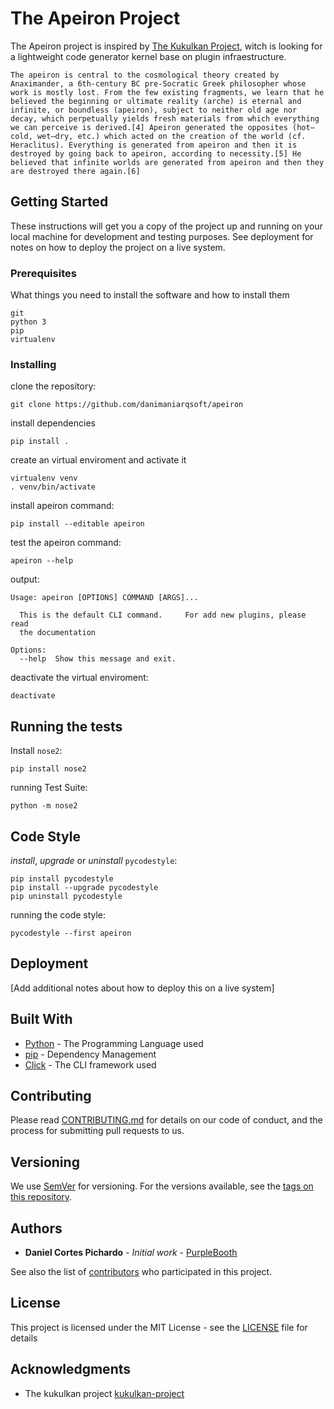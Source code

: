 # The Apeiron Project

The Apeiron project is inspired by [The Kukulkan Project](https://github.com/kukulkan-project), witch is looking for a lightweight code generator kernel base on plugin infraestructure.

    The apeiron is central to the cosmological theory created by Anaximander, a 6th-century BC pre-Socratic Greek philosopher whose work is mostly lost. From the few existing fragments, we learn that he believed the beginning or ultimate reality (arche) is eternal and infinite, or boundless (apeiron), subject to neither old age nor decay, which perpetually yields fresh materials from which everything we can perceive is derived.[4] Apeiron generated the opposites (hot–cold, wet–dry, etc.) which acted on the creation of the world (cf. Heraclitus). Everything is generated from apeiron and then it is destroyed by going back to apeiron, according to necessity.[5] He believed that infinite worlds are generated from apeiron and then they are destroyed there again.[6]

## Getting Started

These instructions will get you a copy of the project up and running on your local machine for development and testing purposes. See deployment for notes on how to deploy the project on a live system.

### Prerequisites

What things you need to install the software and how to install them

```
git
python 3
pip
virtualenv
```

### Installing

clone the repository:

```
git clone https://github.com/danimaniarqsoft/apeiron
```

install dependencies

```
pip install .
```

create an virtual enviroment and activate it

```
virtualenv venv
. venv/bin/activate
```

install apeiron command:

```
pip install --editable apeiron
```

test the apeiron command:

```
apeiron --help
```

output:

```
Usage: apeiron [OPTIONS] COMMAND [ARGS]...

  This is the default CLI command.     For add new plugins, please read
  the documentation

Options:
  --help  Show this message and exit.
```

deactivate the virtual enviroment:

```
deactivate
```

## Running the tests

Install `nose2`:

```
pip install nose2
```

running Test Suite:

```
python -m nose2
```

## Code Style

_install_, _upgrade_ or _uninstall_ `pycodestyle`:

```
pip install pycodestyle
pip install --upgrade pycodestyle
pip uninstall pycodestyle
 ```

running the code style:

```
pycodestyle --first apeiron
```

## Deployment

[Add additional notes about how to deploy this on a live system]

## Built With

* [Python](https://www.python.org/) - The Programming Language used
* [pip](https://pypi.org/project/pip/) - Dependency Management
* [Click](https://click.palletsprojects.com) - The CLI framework used

## Contributing

Please read [CONTRIBUTING.md](https://github.com/danimaniarqsoft/apeiron/CONTRIBUTING.md) for details on our code of conduct, and the process for submitting pull requests to us.

## Versioning

We use [SemVer](http://semver.org/) for versioning. For the versions available, see the [tags on this repository](https://github.com/danimaniarqsoft/apeiron/tags).

## Authors

* **Daniel Cortes Pichardo** - *Initial work* - [PurpleBooth](https://github.com/danimaniarqsoft)

See also the list of [contributors](https://github.com/your/project/contributors) who participated in this project.

## License

This project is licensed under the MIT License - see the [LICENSE](LICENSE) file for details

## Acknowledgments

* The kukulkan project [kukulkan-project](https://github.com/kukulkan-project)
